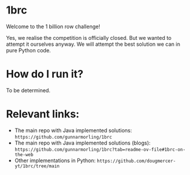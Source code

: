 # 1brc
Welcome to the 1 billion row challenge!

Yes, we realise the competition is officially closed. But we wanted to attempt it ourselves anyway. We will attempt the best solution we can in pure Python code.

# How do I run it?
To be determined.

# Relevant links:
- The main repo with Java implemented solutions: `https://github.com/gunnarmorling/1brc`
- The main repo with Java implemented solutions (blogs): `https://github.com/gunnarmorling/1brc?tab=readme-ov-file#1brc-on-the-web`
- Other implementations in Python: `https://github.com/dougmercer-yt/1brc/tree/main`
